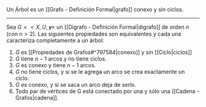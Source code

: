 Un Árbol es un [[Grafo - Definición Formal|grafo]] conexo y sin ciclos.
***
Sea $G = <X,U,𝛄>$ un [[Digrafo - Definición Formal|digrafo]] de orden $n$ (con $n > 2$). Las siguientes propiedades son equivalentes y cada una caracteriza completamente a un árbol:  
1) $G$ es [[Propiedades de Grafos#^797584|conexo]] y sin [[Ciclo|ciclos]]  
2) $G$ tiene $n - 1$ arcos y no tiene ciclos.  
3) $G$ es conexo y tiene $n-1$ arcos.  
4) $G$ no tiene ciclos, y si se le agrega un arco se crea exactamente un ciclo.  
5) $G$ es conexo, y si se saca un arco deja de serlo.  
6) Todo par de vértices de G está conectado por una y sólo una [[Cadena - Grafos|cadena]].